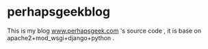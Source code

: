 perhapsgeekblog
===============

This is my blog  www.perhapsgeek.com 's  source code  ,  it is base on  apache2+mod_wsgi+django+python  .
